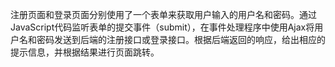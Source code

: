 注册页面和登录页面分别使用了一个表单来获取用户输入的用户名和密码。通过JavaScript代码监听表单的提交事件（submit），在事件处理程序中使用Ajax将用户名和密码发送到后端的注册接口或登录接口。根据后端返回的响应，给出相应的提示信息，并根据结果进行页面跳转。